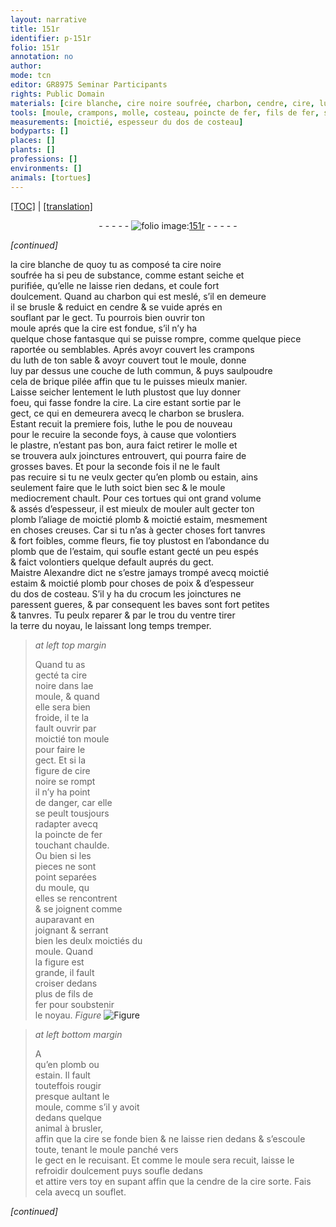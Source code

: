 ```yaml
---
layout: narrative
title: 151r
identifier: p-151r
folio: 151r
annotation: no
author:
mode: tcn
editor: GR8975 Seminar Participants
rights: Public Domain
materials: [cire blanche, cire noire soufrée, charbon, cendre, cire, luth, luth commun, brique pilée, luthe, plastre, plomb, estain, estaim, crocum, terre, cire noire, fer, fils de fer, cendre de la cire]
tools: [moule, crampons, molle, costeau, poincte de fer, fils de fer, souflet]
measurements: [moictié, espesseur du dos de costeau]
bodyparts: []
places: []
plants: []
professions: []
environments: []
animals: [tortues]
---
```


 <p><a href="{{ site.baseurl }}/normalized/">[TOC]</a> | <a href="{{ site.baseurl }}/texts/p-151r_tl/" target="_blank">[translation]</a></p><div class="folio" align="center">- - - - - <a href="http://gallica.bnf.fr/ark:/12148/btv1b10500001g/f307.image" target="_blank"><img src="https://cu-mkp.github.io/2017-workshop-edition/assets/photo-icon.png" alt="folio image: " style="display:inline-block; margin-bottom:-3px;"/>151r</a> - - - - - </div>  
 
*[continued]*
  
la <span class="m">cire blanche</span> de quoy tu as composé ta <span class="m">cire noire<br/> soufrée</span> ha si peu de substance, co<span class="exp">mm</span>e estant seiche et<br/> purifiée, qu’elle ne laisse rien dedans, et coule fort<br/> doulcem<span class="exp">ent</span>. Quand au <span class="m">charbon</span> qui est meslé, s’il en demeure<br/> il se brusle & reduict en <span class="m">cendre</span> & se vuide aprés en<br/> souflant par le gect. Tu pourrois bien ouvrir ton<br/> <span class="tl">moule</span> aprés que la <span class="m">cire</span> est fondue, s’il n’y ha<br/> quelque chose fantasque qui se puisse rompre, co<span class="exp">mm</span>e quelque piece<br/> raportée ou semblables. Aprés avoyr couvert les <span class="tl">crampons</span><br/> du <span class="m">luth</span> de ton sable & avoyr couvert tout le <span class="tl">moule</span>, donne<br/> luy par dessus une couche de <span class="m">luth commun</span>, & puys saulpoudre<br/> cela de <span class="m">brique pilée</span> affin que tu le puisses mieulx manier.<br/> Laisse seicher lentement le <span class="m">luth</span> plustost que luy donner<br/> foeu, qui fasse fondre la <span class="m">cire</span>. La <span class="m">cire</span> estant sortie par le<br/> gect, ce qui en demeurera avecq le <span class="m">charbon</span> se bruslera.<br/> Estant recuit la premiere fois, <span class="m">luthe</span> le <span class="del">pou</span> de nouveau<br/> <span class="del">pour le recuire la seconde foys</span>, à cause que volontiers<br/> le <span class="m">plastre</span>, n’estant pas bon, aura faict retirer le <span class="tl">molle</span> et<br/> se trouvera aulx joinctures entrouvert, qui pourra faire de<br/> grosses baves. Et pour la seconde fois il ne le fault<br/> pas recuire si tu ne veulx gecter qu’en <span class="m">plomb</span> ou <span class="m">estain</span>, ains<br/> seulement faire que le <span class="m">luth</span> soict bien sec & le <span class="tl">moule</span><br/> mediocrem<span class="exp">ent</span> chault. Pour ces <span class="al">tortues</span> qui ont grand volume<br/> & assés d’espesseur, il est mieulx de <span class="del">mouler ault</span> gecter <span class="del">ton<br/> <span class="m">plomb</span></span> l’aliage de <span class="ms">moictié</span> <span class="m">plomb</span> & <span class="ms">moictié</span> <span class="m">estaim</span>, mesmem<span class="exp">ent</span><br/> en choses creuses. Car si tu n’as à gecter choses fort tanvres<br/> & fort foibles, co<span class="exp">mm</span>e fleurs, fie toy plustost en l’abondance du<br/> <span class="m">plomb</span> que de l’<span class="m">estaim</span>, qui soufle estant gecté un peu espés<br/> & faict volontiers quelque default auprés du gect.<br/> <span class="pn">M<span class="exp">aistr</span>e Alexandre</span> dict ne s’estre jamays trompé avecq <span class="ms">moictié</span><br/> <span class="m">estaim</span> & <span class="ms">moictié</span> <span class="m">plomb</span> pour choses de poix & d’<span class="ms">espesseur<br/> du dos de <span class="tl">costeau</span></span>. S’il y ha du <span class="m">crocum</span> les joinctures ne<br/> paressent gueres, & par consequent les baves sont fort petites<br/> & tanvres. Tu peulx reparer & par le trou du ventre tirer<br/> la <span class="m">terre</span> du noyau, le laissant long temps tremper.
 
> *at left top margin*
> 
> 
>  Quand tu as<br/> gecté ta <span class="m">cire<br/> noire</span> dans l<span class="del">a</span>e<br/> <span class="tl">moule</span>, & quand<br/> elle sera bien<br/> froide, il te <span class="del">la</span><br/> fault ouvrir par<br/> moictié ton <span class="tl">moule</span><br/> pour faire le<br/> gect. Et si la<br/> figure de <span class="m">cire<br/> noire</span> se rompt<br/> il n’y ha point<br/> de danger, car elle<br/> se peult tousjours<br/> radapter avecq<br/> la <span class="tl">poincte de <span class="m">fer</span></span><br/> <span class="del">touchant</span> chaulde.<br/> Ou bien si les<br/> pieces ne sont<br/> point separées<br/> du <span class="tl">moule</span>, <span class="del">qu</span><br/> elles se rencontrent<br/> & se joignent co<span class="exp">mm</span>e<br/> auparavant en<br/> joignant & serra<span class="exp">n</span>t<br/> bien les deulx moictiés du<br/> <span class="tl">moule</span>. Quand<br/> la figure est<br/> grande, il fault<br/> croiser dedans<br/> plus de <span class="tl"><span class="m">fils de<br/> fer</span></span> pour soubstenir<br/> le noyau. 
> *Figure*
> <a href="https://drive.google.com/open?id=0B9-oNrvWdlO5dEhadHEzVWlxejg" target="_blank"><img src="https://cu-mkp.github.io/GR8975-edition/assets/photo-icon.png" alt="Figure" style="display:inline-block; margin-bottom:-3px;"/></a>
 
 
> *at left bottom margin*
> 
> 
>  A<br/> qu’en <span class="m">plomb</span> ou<br/> <span class="m">estain</span>. Il fault<br/> touteffois rougir<br/> presque aultant le<br/> <span class="tl">moule</span>, co<span class="exp">mm</span>e s’il y avoit<br/> dedans quelque<br/> animal à brusler,<br/> affin que la <span class="m">cire</span> se fonde bien & ne laisse rien dedans & s’escoule toute, tena<span class="exp">n</span>t le <span class="tl">moule</span> panché vers<br/> le gect en le recuisant. Et co<span class="exp">mm</span>e le <span class="tl">moule</span> sera recuit, laisse le refroidir doulcem<span class="exp">ent</span> puys soufle dedans<br/> et attire vers toy en supant affin que la <span class="m">cendre de la cire</span> sorte. Fais cela avecq un <span class="tl">souflet</span>.
 
*[continued]*
 
 